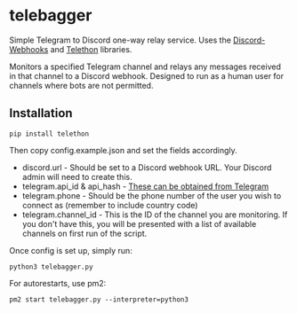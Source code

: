 # telebagger
Simple Telegram to Discord one-way relay service. Uses the [Discord-Webhooks](https://github.com/kyb3r/Discord-Hooks) and [Telethon](https://github.com/LonamiWebs/Telethon) libraries.

Monitors a specified Telegram channel and relays any messages received in that channel to a Discord webhook. Designed to run as a human user for channels where bots are not permitted.

## Installation
```
pip install telethon
```
Then copy config.example.json and set the fields accordingly.
* discord.url - Should be set to a Discord webhook URL. Your Discord admin will need to create this.
* telegram.api_id & api_hash - [These can be obtained from Telegram](https://core.telegram.org/api/obtaining_api_id)
* telegram.phone - Should be the phone number of the user you wish to connect as (remember to include country code)
* telegram.channel_id - This is the ID of the channel you are monitoring. If you don't have this, you will be presented with a list of available channels on first run of the script.

Once config is set up, simply run:
```
python3 telebagger.py
```

For autorestarts, use pm2:
```
pm2 start telebagger.py --interpreter=python3
```